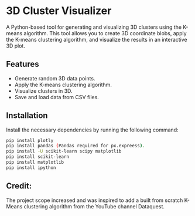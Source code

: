 # 3D Cluster Visualizer

A Python-based tool for generating and visualizing 3D clusters using the K-means algorithm. This tool allows you to create 3D coordinate blobs, apply the K-means clustering algorithm, and visualize the results in an interactive 3D plot.

## Features

- Generate random 3D data points.
- Apply the K-means clustering algorithm.
- Visualize clusters in 3D.
- Save and load data from CSV files.

## Installation

Install the necessary dependencies by running the following command:

 
```bash
pip install plotly
pip install pandas (Pandas required for px.expreess).
pip install -U scikit-learn scipy matplotlib
pip install scikit-learn
pip install matplotlib
pip install ipython
```

## Credit:
The project scope increased and was inspired to add a built from scratch K-Means clustering algorithm from the YouTube channel Dataquest.
